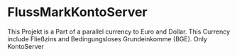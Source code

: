 # FlussMarkKontoServer
This Projekt is a Part of a parallel currency to Euro and Dollar. This Currency include Fließzins and Bedingungsloses Grundeinkomme (BGE). Only KontoServer
